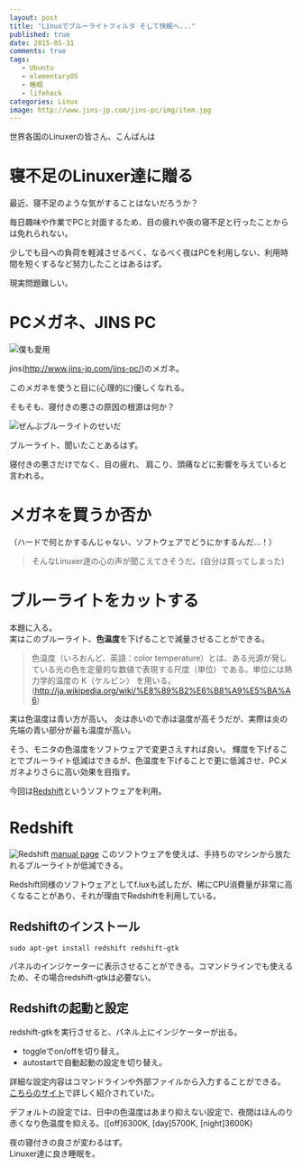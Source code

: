```yaml
---
layout: post
title: "Linuxでブルーライトフィルタ そして快眠へ..."
published: true
date: 2015-05-31
comments: true
tags:
   - Ubuntu
   - elementaryOS
   - 睡眠
   - lifehack
categories: Linux
image: http://www.jins-jp.com/jins-pc/img/item.jpg
---
```



世界各国のLinuxerの皆さん、こんばんは  

# 寝不足のLinuxer達に贈る

最近、寝不足のような気がすることはないだろうか？　 

毎日趣味や作業でPCと対面するため、目の疲れや夜の寝不足と行ったことからは免れられない。  

少しでも目への負荷を軽減させるべく、なるべく夜はPCを利用しない、利用時間を短くするなど努力したことはあるはず。  

現実問題難しい。  

<!-- more -->

# PCメガネ、JINS PC

![僕も愛用](http://www.jins-jp.com/jins-pc/img/item.jpg)

jins(http://www.jins-jp.com/jins-pc/)のメガネ。

このメガネを使うと目に(心理的に)優しくなれる。  

そもそも、寝付きの悪さの原因の根源は何か？　 

![ぜんぶブルーライトのせいだ](http://www.jins-jp.com/jins-pc/img/koga.jpg)

ブルーライト、聞いたことあるはず。  

寝付きの悪さだけでなく、目の疲れ、 肩こり、頭痛などに影響を与えていると言われる。  

# メガネを買うか否か

（ハードで何とかするんじゃない、ソフトウェアでどうにかするんだ…！）
> そんなLinuxer達の心の声が聞こえてきそうだ。(自分は買ってしまった)  

# ブルーライトをカットする

本題に入る。  
実はこのブルーライト、**色温度**を下げることで減量させることができる。

> 色温度（いろおんど、英語：color temperature）とは、ある光源が発している光の色を定量的な数値で表現する尺度（単位）である。単位には熱力学的温度の K（ケルビン） を用いる。
(http://ja.wikipedia.org/wiki/%E8%89%B2%E6%B8%A9%E5%BA%A6)

実は色温度は青い方が高い。
炎は赤いので赤は温度が高そうだが、実際は炎の先端の青い部分が最も温度が高い。

そう、モニタの色温度をソフトウェアで変更さえすれば良い。
輝度を下げることでブルーライト低減はできるが、色温度を下げることで更に低減させ、PCメガネよりさらに高い効果を目指す。

今回は[Redshift](http://jonls.dk/redshift/)というソフトウェアを利用。

# Redshift

![Redshift](http://jonls.dk/assets/redshift-icon-256.png)
[manual page](http://manpages.ubuntu.com/manpages/trusty/man5/redshift.5.html)
このソフトウェアを使えば、手持ちのマシンから放たれるブルーライトが低減できる。

Redshift同様のソフトウェアとしてf.luxも試したが、稀にCPU消費量が非常に高くなることがあり、それが理由でRedshiftを利用している。

## Redshiftのインストール
`sudo apt-get install redshift redshift-gtk`

パネルのインジケーターに表示させることができる。コマンドラインでも使えるため、その場合redshift-gtkは必要ない。  

## Redshiftの起動と設定
redshift-gtkを実行させると、パネル上にインジケーターが出る。  

* toggleでon/offを切り替え。
* autostartで自動起動の設定を切り替え。

詳細な設定内容はコマンドラインや外部ファイルから入力することができる。  
[こちらのサイト](http://kledgeb.blogspot.jp/2013/01/ubuntu-redshift-1.html)で詳しく紹介されていた。  


デフォルトの設定では、日中の色温度はあまり抑えない設定で、夜間はほんのり赤くなり色温度を抑える。([off]6300K, [day]5700K, [night]3600K)  

夜の寝付きの良さが変わるはず。  
Linuxer達に良き睡眠を。
